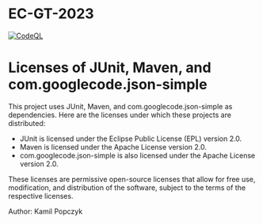 # EC-GT-2023

[![CodeQL](https://github.com/llimak/EC-GT-2023/actions/workflows/codeql.yml/badge.svg)](https://github.com/llimak/EC-GT-2023/actions/workflows/codeql.yml)

# Licenses of JUnit, Maven, and com.googlecode.json-simple

This project uses JUnit, Maven, and com.googlecode.json-simple as dependencies. Here are the licenses under which these projects are distributed:

- JUnit is licensed under the Eclipse Public License (EPL) version 2.0.
- Maven is licensed under the Apache License version 2.0.
- com.googlecode.json-simple is also licensed under the Apache License version 2.0.

These licenses are permissive open-source licenses that allow for free use, modification, and distribution of the software, subject to the terms of the respective licenses.

Author: Kamil Popczyk
